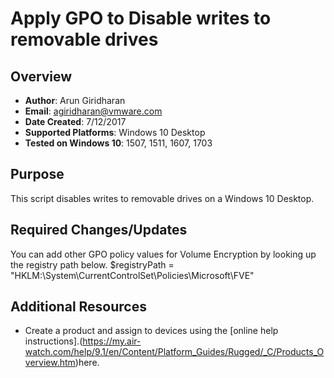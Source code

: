 # Apply GPO to Disable writes to removable drives

## Overview
- **Author**: Arun Giridharan
- **Email**: agiridharan@vmware.com
- **Date Created**: 7/12/2017
- **Supported Platforms**: Windows 10 Desktop
- **Tested on Windows 10**: 1507, 1511, 1607, 1703

## Purpose
<!-- Summary Start -->
This script disables writes to removable drives on a Windows 10 Desktop.
<!-- Summary End -->
## Required Changes/Updates
You can add other GPO policy values for Volume Encryption by looking up the registry path below.
$registryPath = "HKLM:\System\CurrentControlSet\Policies\Microsoft\FVE"

## Additional Resources
* Create a product and assign to devices using the [online help instructions].(https://my.air-watch.com/help/9.1/en/Content/Platform_Guides/Rugged/_C/Products_Overview.htm)here.